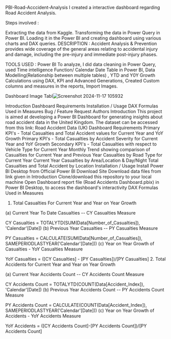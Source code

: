 PBI-Road-Acccident-Analysis
I created a interactive dashboard regarding Road Accident Analysis.

Steps involved :

Extracting the data from Kaggle.
Transforming the data in Power Query in Power BI.
Loading it in the Power BI and creating dashboard using various charts and DAX queries.
DESCRIPTION : Accident Analysis & Prevention provides wide coverage of the general areas relating to accidental injury and damage, including the pre-injury and immediate post-injury phases.

TOOLS USED : Power BI To analyze, I did data cleaning in Power Query, used Time intelligence Function/ Calendar Date Table in Power BI, Data Modelling(Relationship between multiple tables) , YTD and Y0Y Growth Calculations using DAX, KPI and Advanced Generations, Created Custom columns and measures in the reports, Import Images.

Dashboard Image
Tabl![Screenshot 2024-11-17 105932](https://github.com/user-attachments/assets/a2f1ee78-622b-4ef7-96da-53c5be421ebb)

Introduction
Dashboard Requirements
Installation / Usage
DAX Formulas Used in Measures
Bug / Feature Request
Authors
Introduction
This project is aimed at developing a Power BI Dashboard for generating insights about road accident data in the United Kingdom.
The dataset can be accessed from this link: Road Accident Data (UK)
Dashboard Requirements
Primary KPI's - Total Casualties and Total Accident values for Current Year and YoY Growth
Primary KPI's - Total Casualties by Accident Severity for Current Year and YoY Growth
Secondary KPI's - Total Casualties with respect to Vehicle Type for Current Year
Monthly Trend showing comparison of Casualties for Current Year and Previous Year
Casualties by Road Type for Current Year
Current Year Casualties by Area/Location & Day/Night
Total Casualties and Total Accident by Location
Installation / Usage
Install Power BI Desktop from Official Power BI Download Site
Download data files from link given in Introduction
Clone/download this repository to your local machine
Open Dashboard report file (Road Accidents Dashboard.pbix) in Power BI Desktop, to access the dashboard's interactivity
DAX Formulas Used in Measures
1. Total Casualties For Current Year and Year on Year Growth

(a) Current Year To Date Casualties -- CY Casualties Measure

CY Casualties = TOTALYTD(SUM(Data[Number_of_Casualties]), 'Calendar'[Date])
(b) Previous Year Casualties -- PY Casualties Measure

PY Casualties = CALCULATE(SUM(Data[Number_of_Casualties]), SAMEPERIODLASTYEAR('Calendar'[Date]))
(c) Year on Year Growth of Casualties - YoY Casualties Measure

YoY Casualties = ([CY Casualties] - [PY Casualties])/[PY Casualties]
2. Total Accidents for Current Year and Year on Year Growth

(a) Current Year Accidents Count -- CY Accidents Count Measure

CY Accidents Count = TOTALYTD(COUNT(Data[Accident_Index]), 'Calendar'[Date])
(b) Previous Year Accidents Count -- PY Accidents Count Measure

PY Accidents Count = CALCULATE(COUNT(Data[Accident_Index]), SAMEPERIODLASTYEAR('Calendar'[Date]))
(c) Year on Year Growth of Accidents - YoY Accidents Measure

YoY Accidents = ([CY Accidents Count]-[PY Accidents Count])/[PY Accidents Count]
